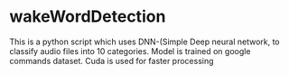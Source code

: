 # wakeWordDetection
This is a python script which uses DNN-(Simple Deep neural network, to classify audio files into 10 categories.
Model is trained on google commands dataset.
Cuda is used for faster processing
